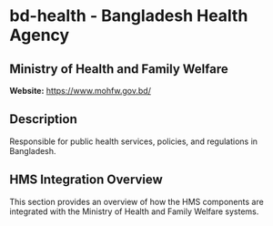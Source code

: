 # bd-health - Bangladesh Health Agency

## Ministry of Health and Family Welfare

**Website:** https://www.mohfw.gov.bd/

## Description

Responsible for public health services, policies, and regulations in Bangladesh.

## HMS Integration Overview

This section provides an overview of how the HMS components are integrated with the Ministry of Health and Family Welfare systems.

